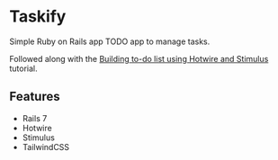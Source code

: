 # Taskify

Simple Ruby on Rails app TODO app to manage tasks.

Followed along with the [Building to-do list using Hotwire and Stimulus](https://www.writesoftwarewell.com/building-to-do-list-using-hotwire-and-stimulus/) tutorial.

## Features

- Rails 7
- Hotwire
- Stimulus
- TailwindCSS
